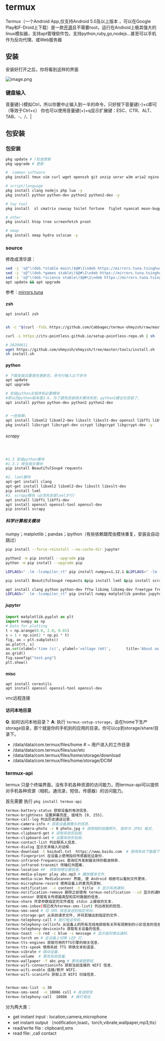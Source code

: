 # termux

Termux（一个Android App,仅支持Android 5.0及以上版本 ，可以在Google Play和F-Droid上下载）是一款[开源](https://github.com/termux/termux-app)且不需要root，运行在Android上极其强大的linux模拟器，支持apt管理软件包，支持python,ruby,go,nodejs...甚至可以手机作为反向代理、或Web服务器


## 安装
安装好打开之后，你将看到这样的界面

![image.png](https://upload-images.jianshu.io/upload_images/16754983-80138bd9f5a91f4f.png?imageMogr2/auto-orient/strip%7CimageView2/2/w/1240)


### 键盘输入

音量键(-)模拟Ctrl，所以你要中止输入到一半的命令，只好按下音量键(-)+c即可（等效于Ctrl+c）
你也可以使用音量键(+)+q显示扩展键：ESC、CTR、ALT、TAB、-、/、|

## 包安装
### 包安装
``` bash
pkg update # (检查更新
pkg upgrade # 更新

#  common software
pkg install tmux vim curl wget openssh git unzip unrar w3m aria2 nginx -y

# script/language
pkg install clang nodejs php lua -y
pkg install python python-dev python2 python2-dev -y

# toy tool         
pkg install  sl cmatrix cowsay toilet fortune  figlet nyancat moon-buggy  -y

# other
pkg install htop tree screenfetch proot

# nmap
pkg install nmap hydra sslscan -y
```

### source

修改成清华源：
``` bash
sed -i 's@^\(deb.*stable main\)$@#\1\ndeb https://mirrors.tuna.tsinghua.edu.cn/termux/termux-packages-24 stable main@' $PREFIX/etc/apt/sources.list
sed -i 's@^\(deb.*games stable\)$@#\1\ndeb https://mirrors.tuna.tsinghua.edu.cn/termux/game-packages-24 games stable@' $PREFIX/etc/apt/sources.list.d/game.list
sed -i 's@^\(deb.*science stable\)$@#\1\ndeb https://mirrors.tuna.tsinghua.edu.cn/termux/science-packages-24 science stable@' $PREFIX/etc/apt/sources.list.d/science.list
apt update && apt upgrade
```

参考：[mirrors.tuna](https://mirrors.tuna.tsinghua.edu.cn/help/termux/)

#### zsh 
``` bash
apt install zsh


sh -c "$(curl -fsSL https://github.com/Cabbagec/termux-ohmyzsh/raw/master/install.sh)"

curl -L https://its-pointless.github.io/setup-pointless-repo.sh | sh

# 20200811
wget https://github.com/ohmyzsh/ohmyzsh/tree/master/tools/install.sh
sh install.sh
```

#### python

``` bash
# 下载安装后要首先更新包，命令行输入以下命令
apt update
apt upgrade

# 安装python主程序和必要模块
#默认的python版本是3.6，为了避免安装相关模块失败，python2建议也安装了。
apt install python python-dev python2 python2-dev


# 一些依赖，
apt install libxml2 libxml2-dev libxslt libxslt-dev openssl libffi libffi-dev openssl-tool openssl-dev fftw fftw-dev libzmq libzmq-dev freetype freetype-dev libpng libpng-dev pkg-config scrypt -y
pkg install libcrypt libcrypt-dev ccrypt libgcrypt libgcrypt-dev -y

```

###### scrapy
``` bash


#1.3 安装python模块
#1.3.1 爬虫相关模块
pip install BeautifulSoup4 requests

#2. lxml模块
apt-get install clang
apt-get install libxml2 libxml2-dev libxslt libxslt-dev
pip install lxml
#3. scrapy模块（必须先安装lxml才行）
apt install libffi libffi-dev
apt install openssl openssl-tool openssl-dev
pip install scrapy
```
##### 科学计算相关模块

numpy；matplotlib；pandas；ipython（有些依赖跟爬虫模块重复，安装会自动跳过）
``` bash
pip install --force-reinstall --no-cache-dir jupyter 

python2 -m pip install --upgrade pip
python -m pip install --upgrade pip

LDFLAGS=" -lm -lcompiler_rt" pip install numpy==1.12.1 &LDFLAGS=" -lm -lcompiler_rt" pip install matplotlib pandas jupyter

pip install BeautifulSoup4 requests &pip install lxml &pip install scrapy &pip install demjson tushare colorama &pip install pillow &pip install future &pip install paramiko

apt install clang python python-dev fftw libzmq libzmq-dev freetype freetype-dev libpng libpng-dev pkg-config
LDFLAGS=" -lm -lcompiler_rt" pip install numpy matplotlib pandas jupyter
```



##### jupyter
``` python
import matplotlib.pyplot as plt
import numpy as np
# Data for plotting
t = np.arange(0.0, 2.0, 0.01)
s = 1 + np.sin(2 * np.pi * t)
fig, ax = plt.subplots()
ax.plot(t, s)
ax.set(xlabel='time (s)', ylabel='voltage (mV)',       title='About as simple as it gets, folks')
ax.grid()
fig.savefig("test.png")
plt.show()
```

#### misc

```
apt install coreutils
apt install openssl openssl-tool openssl-dev 
```
vnc远程连接


#### 访问本地目录

**Q**: 如何访问本地目录？
**A**: 
执行 `termux-setup-storage`，会在home下生产storage目录，那个就是你的手机别的应用的目录。你可以cp到storage/share/目录下。



* /data/data/com.termux/files/home # ~ 用户进入的工作目录
* /data/data/com.termux/files/usr/etc
* /data/data/com.termux/files/home/storage/download
* /data/data/com.termux/files/home/storage/DCIM


### termux-api
termux 只是个终端界面，没有手机各种资源的访问能力，而termux-api可以提供对手机各种资源（相机，通讯录，短信，传感器）的访问能力。

首先需要 执行 `pkg install termux-api`

``` bash
termux-battery-status 获取设备的电池信息.
termux-brightness 设置屏幕亮度, 值域为 [0, 255].
termux-call-log 列出历史通话记录.
termux-camera-info # 获取设备摄像头的信息.
termux-camera-photo -c 0 photo.jpg # 调用相机拍摄照片, 保存为 JPEG 格式.
termux-clipboard-get # 获取系统剪贴板.
termux-clipboard-set # 设置系统剪贴板.
termux-contact-list 列出联系人信息.
termux-dialog 显示文本输入对话框.
termux-download -t baidudl.txt  https://www.baidu.com  # 使用系统下载器下载资源.
termux-fingerprint 在设备上使用指纹传感器验证身份.
termux-infrared-frequencies 查询红外发射器支持的载波频率.
termux-infrared-transmit 传输红外图案.
termux-location ##  获取地理位置信息.
termux-media-player play abc.mp3 # 播放媒体文件.
termux-media-scan MediaScanner 界面, 使 Android 相册可以看到文件更改.
termux-microphone-record 使用设备上的麦克风录制.
termux-notification  -c content -t title  # 显示系统通知.
termux-norification-remove 删除之前使用 termux-notification --id 显示的通知.
termux-sensor 获取有关传感器类型和实时数据的信息.
termux-share 共享参数指定的文件或在 stdin 上接收的文本.
termux-sms-inbox(现已改为termux-sms-list) 列出收到的短信.
termux-sms-send # 将 SMS 信息发送到指定号码.
termux-storage-get 从系统请求文件, 并将其输出到指定的文件.
termux-telephony-call # 拨打电话号码.
termux-telephony-cellinfo 从设备上的所有无线电获取有关所有观察到的小区信息的信息, 包括主要和相邻小区.
termux-telephony-deviceinfo 获取有关设备的信息.
termux-toast --b red -c blue -s message # 显示临时弹出通知.
termux-torch on # 在设备上切换 LED 灯.
termux-tts-engines 获取可用的TTS引擎的相关信息.
termux-tts-speak 使用系统 TTS 转换文本到语音.
termux-vibrate # 振动设备.
termux-volume  # 更改系统音量. 
termux-wallpaper -f abc.png # 更改桌面壁纸.
termux-wifi-connectioninfo 获取当前连接的 WIFI 信息.
termux-wifi-enable 连接/断开 WIFI.
termux-wifi-scaninfo 获取上次 WIFI 扫描信息.


termux-sms-list -o 30 
termux-sms-send  -n 10086 cxll # 发送短信
termux-telephony-call  10086  # 拨打电话
```

分为两大类：
* get  instant input : location,camera,microphone
* set instant output （notification,toast，torch,vibrate,wallpaper,mp3,tts）
* read/write file : clipboard,sms
* read file: ,call contact

